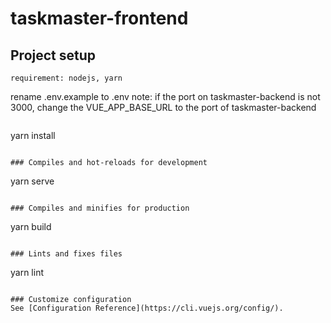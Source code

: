 # taskmaster-frontend


## Project setup
```
requirement: nodejs, yarn
```
rename .env.example to .env
note: if the port on taskmaster-backend is not 3000, change the VUE_APP_BASE_URL to the port of taskmaster-backend
```
```
yarn install
```

### Compiles and hot-reloads for development
```
yarn serve
```

### Compiles and minifies for production
```
yarn build
```

### Lints and fixes files
```
yarn lint
```

### Customize configuration
See [Configuration Reference](https://cli.vuejs.org/config/).
